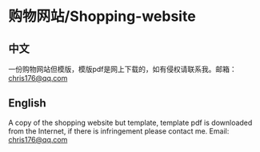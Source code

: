 # 购物网站/Shopping-website
## 中文
一份购物网站但模版，模版pdf是网上下载的，如有侵权请联系我。邮箱：chris176@qq.com
## English
A copy of the shopping website but template, template pdf is downloaded from the Internet, if there is infringement please contact me. Email: chris176@qq.com
